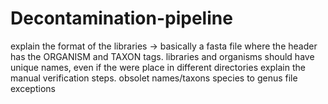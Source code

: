 # Decontamination-pipeline

explain the format of the libraries -> basically a fasta file where the header has the ORGANISM and TAXON tags.
libraries and organisms should have unique names, even if the were place in different directories
explain the manual verification steps.
   obsolet names/taxons
   species to genus file
   exceptions
